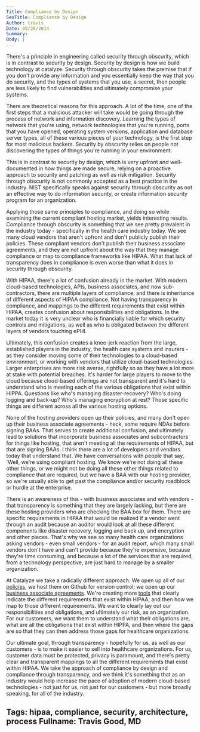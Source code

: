 ```yaml
---
Title: Compliance by Design
SeoTitle: Compliance by Design
Author: travis
Date: 05/26/2014
Summary: 
Body: |
---
```

There's a principle in engineering called security through obscurity, which is in contrast to security by design. Security by design is how we build technology at catalyze. Security through obscurity takes the premise that if you don't provide any information and you essentially keep the way that you do security, and the types of systems that you use, a secret, then people are less likely to find vulnerabilities and ultimately compromise your systems.

There are theoretical reasons for this approach. A lot of the time, one of the first steps that a malicious attacker will take would be going through the process of network and information discovery. Learning the types of network that you're using, network technologies that you're running, ports that you have opened, operating system versions, application and database server types, all of these various pieces of your technology, is the first step for most malicious hackers. Security by obscurity relies on people not discovering the types of things you're running in your environment.

This is in contrast to security by design, which is very upfront and well-documented in how things are made secure, relying on a proactive approach to security and patching as well as risk mitigation. Security through obscurity is not commonly accepted as a best practice in the industry. NIST specifically speaks against security through obscurity as not an effective way to do information security, or create information security program for an organization.

Applying those same principles to compliance, and doing so while examining the current compliant hosting market, yields interesting results. Compliance through obscurity is something that we see pretty prevalent in the industry today - specifically in the health care industry today. We see many cloud vendors that aren't upfront and don't publicly publish their policies. These compliant vendors don't publish their business associate agreements, and they are not upfront about the way that they manage compliance or map to compliance frameworks like HIPAA. What that lack of transparency does in compliance is even worse than what it does in security through obscurity.

With HIPAA, there's a lot of confusion already in the market. With modern cloud-based technologies, APIs, business associates, and now sub-contractors, there are multiple layers of compliance, and there is inheritance of different aspects of HIPAA compliance. Not having transparency in compliance, and mappings to the different requirements that exist within HIPAA, creates confusion about responsibilities and obligations. In the market today it is very unclear who is financially liable for which security controls and mitigations, as well as who is obligated between the different layers of vendors touching ePHI.

Ultimately, this confusion creates a knee-jerk reaction from the large, established players in the industry, the health care systems and insurers - as they consider moving some of their technologies to a cloud-based environment, or working with vendors that utilize cloud-based technologies. Larger enterprises are more risk averse, rightfully so as they have a lot more at stake with potential breaches. It's harder for large players to move to the cloud because cloud-based offerings are not transparent and it's hard to understand who is meeting each of the various obligations that exist within HIPPA. Questions like who's managing disaster-recovery? Who's doing logging and back-up? Who's managing encryption at rest? Those specific things are different across all the various hosting options.

None of the hosting providers open up their policies, and many don't open up their business associate agreements - heck, some require NDAs before signing BAAs. That serves to create additional confusion, and ultimately lead to solutions that incorporate business associates and subcontractors for things like hosting, that aren't meeting all the requirements of HIPAA, but that are signing BAAs. I think there are a lot of developers and vendors today that understand that. We have conversations with people that say, 'Well, we're using compliant hosting. We know we're not doing all these other things, or we might not be doing all these other things related to compliance that are required, but we have a BAA with our hosting provider, so we're usually able to get past the compliance and/or security roadblock or hurdle at the enterprise.

There is an awareness of this - with business associates and with vendors - that transparency is something that they are largely lacking, but there are these hosting providers who are checking the BAA box for them. There are specific requirements in HIPAA that would be realized if a vendor went through an audit because an auditor would look at all these different components like disaster recovery, logging and back up, and encryption and other pieces. That's why we see so many health care organizations asking vendors - even small vendors - for an audit report, which many small vendors don't have and can't provide because they're expensive, because they're time consuming, and because a lot of the services that are required, from a technology perspective, are just hard to manage by a smaller organization.

At Catalyze we take a radically different approach. We open up all of our [policies](https://catalyze.io/policy/), we host them on Github for version control; we open up our [business associate agreements](https://catalyze.io/policy/#catalyze-hipaa-business-associate-agreement-(“baa”)). We're creating more [tools](https://catalyze.io/hipaa/) that clearly indicate the different requirements that exist within HIPAA, and then how we map to those different requirements. We want to clearly lay out our responsibilities and obligations, and ultimately our risk, as an organization. For our customers, we want them to understand what their obligations are, what are all the obligations that exist within HIPPA, and then where the gaps are so that they can then address those gaps for healthcare organizations.

Our ultimate goal, through transparency - hopefully for us, as well as our customers - is to make it easier to sell into healthcare organizations. For us, customer data must be protected, privacy is paramount, and there's pretty clear and transparent mappings to all the different requirements that exist within HIPAA. We take the approach of compliance by design and compliance through transparency, and we think it's something that as an industry would help increase the pace of adoption of modern cloud-based technologies - not just for us, not just for our customers - but more broadly speaking, for all of the industry.

Tags: hipaa, compliance, security, architecture, process
Fullname: Travis Good, MD
---
